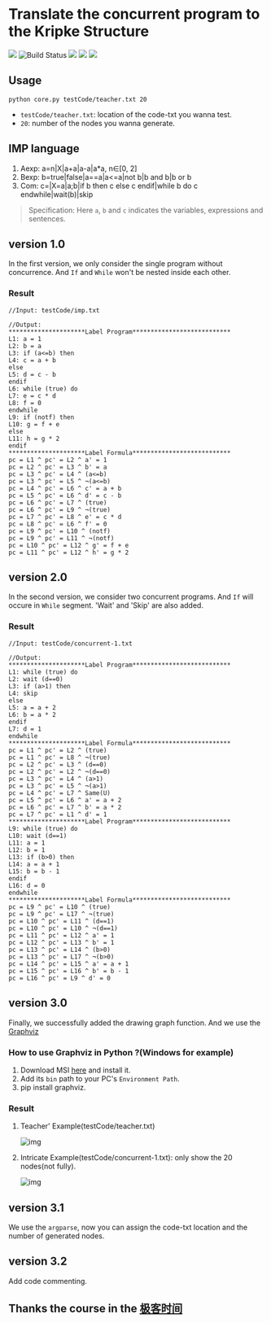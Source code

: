 # Translate the concurrent program to the Kripke Structure
![](https://img.shields.io/badge/version-v3.1-green.svg) ![Build Status](https://travis-ci.com/Callmejp/CodeToKripke.svg?branch=master) ![](https://img.shields.io/badge/author-蒋洪剑-yellow.svg) ![](https://img.shields.io/badge/author-傅剑铃-yellow.svg) ![](https://img.shields.io/badge/author-JohnReese-yellow.svg)

## Usage
```
python core.py testCode/teacher.txt 20
```

* `testCode/teacher.txt`: location of the code-txt you wanna test.
* `20`: number of the nodes you wanna generate.

## IMP language

1. Aexp: a=n|X|a+a|a-a|a*a, n∈[0, 2]
2. Bexp: b=true|false|a==a|a<=a|not b|b and b|b or b
3. Com: c=|X=a|a;b|if b then c else c endif|while b do c endwhile|wait(b)|skip

> Specification: Here `a`, `b` and `c` indicates the variables, expressions and sentences.

## version 1.0

In the first version, we only consider the single program without concurrence. And `If` and `While` won't be nested inside each other.

### Result

```
//Input: testCode/imp.txt
```

```
//Output:
*********************Label Program***************************
L1: a = 1
L2: b = a
L3: if (a<=b) then
L4: c = a + b
else
L5: d = c - b
endif
L6: while (true) do
L7: e = c * d
L8: f = 0
endwhile
L9: if (notf) then
L10: g = f + e
else
L11: h = g * 2
endif
*********************Label Formula***************************
pc = L1 ^ pc' = L2 ^ a' = 1
pc = L2 ^ pc' = L3 ^ b' = a
pc = L3 ^ pc' = L4 ^ (a<=b)
pc = L3 ^ pc' = L5 ^ ¬(a<=b)
pc = L4 ^ pc' = L6 ^ c' = a + b
pc = L5 ^ pc' = L6 ^ d' = c - b
pc = L6 ^ pc' = L7 ^ (true)
pc = L6 ^ pc' = L9 ^ ¬(true)
pc = L7 ^ pc' = L8 ^ e' = c * d
pc = L8 ^ pc' = L6 ^ f' = 0
pc = L9 ^ pc' = L10 ^ (notf)
pc = L9 ^ pc' = L11 ^ ¬(notf)
pc = L10 ^ pc' = L12 ^ g' = f + e
pc = L11 ^ pc' = L12 ^ h' = g * 2
```

## version 2.0

In the second version, we consider two concurrent programs. And `If` will occure in `While` segment. 'Wait' and 'Skip' are also added.

### Result

```
//Input: testCode/concurrent-1.txt
```

```
//Output:
*********************Label Program***************************
L1: while (true) do
L2: wait (d==0)
L3: if (a>1) then
L4: skip
else
L5: a = a + 2
L6: b = a * 2
endif
L7: d = 1
endwhile
*********************Label Formula***************************
pc = L1 ^ pc' = L2 ^ (true)
pc = L1 ^ pc' = L8 ^ ¬(true)
pc = L2 ^ pc' = L3 ^ (d==0)
pc = L2 ^ pc' = L2 ^ ¬(d==0)
pc = L3 ^ pc' = L4 ^ (a>1)
pc = L3 ^ pc' = L5 ^ ¬(a>1)
pc = L4 ^ pc' = L7 ^ Same(U)
pc = L5 ^ pc' = L6 ^ a' = a + 2
pc = L6 ^ pc' = L7 ^ b' = a * 2
pc = L7 ^ pc' = L1 ^ d' = 1
*********************Label Program***************************
L9: while (true) do
L10: wait (d==1)
L11: a = 1
L12: b = 1
L13: if (b>0) then
L14: a = a + 1
L15: b = b - 1
endif
L16: d = 0
endwhile
*********************Label Formula***************************
pc = L9 ^ pc' = L10 ^ (true)
pc = L9 ^ pc' = L17 ^ ¬(true)
pc = L10 ^ pc' = L11 ^ (d==1)
pc = L10 ^ pc' = L10 ^ ¬(d==1)
pc = L11 ^ pc' = L12 ^ a' = 1
pc = L12 ^ pc' = L13 ^ b' = 1
pc = L13 ^ pc' = L14 ^ (b>0)
pc = L13 ^ pc' = L17 ^ ¬(b>0)
pc = L14 ^ pc' = L15 ^ a' = a + 1
pc = L15 ^ pc' = L16 ^ b' = b - 1
pc = L16 ^ pc' = L9 ^ d' = 0
```

## version 3.0
Finally, we successfully added the drawing graph function. And we use the [Graphviz](http://www.graphviz.org/)

### How to use Graphviz in Python ?(Windows for example)

1. Download MSI [here](https://graphviz.gitlab.io/_pages/Download/Download_windows.html) and install it.
2. Add its `bin` path to your PC's `Environment Path`.
3. pip install graphviz. 

### Result

1. Teacher' Example(testCode/teacher.txt)
   
   ![img](Images/Teacher.png)
2. Intricate Example(testCode/concurrent-1.txt): only show the 20 nodes(not fully).
   
   ![img](Images/Intricate.png)

## version 3.1
We use the `argparse`, now you can assign the code-txt location and the number of generated nodes.

## version 3.2
Add code commenting.

## Thanks the course in the [极客时间](https://time.geekbang.org/column/intro/100034101)
